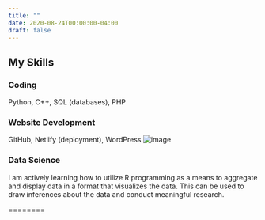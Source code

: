 ```yaml
---
title: ""
date: 2020-08-24T00:00:00-04:00
draft: false
---
```

## My Skills


### Coding
Python, C++, SQL (databases), PHP


### Website Development 
GitHub, Netlify (deployment), WordPress
![image](https://cpaboutme.netlify.app/IntroPhoto.jpg)
### Data Science
I am actively learning how to utilize R programming as a means to aggregate and display data in a format that visualizes the data. This can be used to draw inferences about the data and conduct meaningful research. 


========

